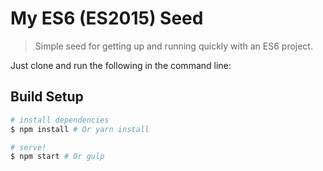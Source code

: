 # My ES6 (ES2015) Seed

> Simple seed for getting up and running quickly with an ES6 project.

Just clone and run the following in the command line:

## Build Setup

``` bash
# install dependencies
$ npm install # Or yarn install

# serve!
$ npm start # Or gulp